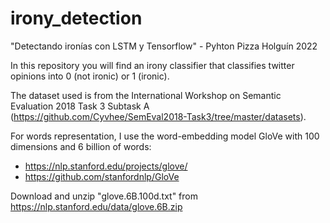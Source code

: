 # irony_detection

"Detectando ironías con LSTM y Tensorflow" - Pyhton Pizza Holguín 2022

In this repository you will find an irony classifier that classifies twitter opinions into 0 (not ironic) or 1 (ironic).

The dataset used is from the International Workshop on Semantic Evaluation 2018 Task 3 Subtask A (https://github.com/Cyvhee/SemEval2018-Task3/tree/master/datasets). 

For words representation, I use the word-embedding model GloVe with 100 dimensions and 6 billion of words:
- https://nlp.stanford.edu/projects/glove/
- https://github.com/stanfordnlp/GloVe

Download and unzip "glove.6B.100d.txt" from https://nlp.stanford.edu/data/glove.6B.zip
